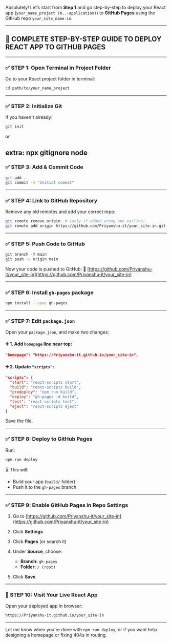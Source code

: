 Absolutely! Let’s start from **Step 1** and go step-by-step to deploy your React app (``your_name_project (m..-application)``) 
to **GitHub Pages** using the GitHub repo `your_site_name-in`.

---

## 🚀 COMPLETE STEP-BY-STEP GUIDE TO DEPLOY REACT APP TO GITHUB PAGES

---

### ✅ STEP 1: Open Terminal in Project Folder

Go to your React project folder in terminal:

```bash
cd path/to/your_name_project
```

---

### ✅ STEP 2: Initialize Git

If you haven't already:

```bash
git init
```

or

extra:
npx gitignore node
---

### ✅ STEP 3: Add & Commit Code

```bash
git add .
git commit -m "Initial commit"
```

---

### ✅ STEP 4: Link to GitHub Repository

Remove any old remotes and add your correct repo:

```bash
git remote remove origin  # (only if added wrong one earlier)
git remote add origin https://github.com/Priyanshu-it/your_site-in.git
```

---

### ✅ STEP 5: Push Code to GitHub

```bash
git branch -M main
git push -u origin main
```

Now your code is pushed to GitHub:
🔗 [https://github.com/Priyanshu-it/your_site-in](https://github.com/Priyanshu-it/your_site-in)

---

### ✅ STEP 6: Install `gh-pages` package

```bash
npm install --save gh-pages
```

---

### ✅ STEP 7: Edit `package.json`

Open your `package.json`, and make two changes:

#### ➕ 1. Add `homepage` line near top:

```json
"homepage": "https://Priyanshu-it.github.io/your_site-in",
```

#### ➕ 2. Update `"scripts"`:

```json
"scripts": {
  "start": "react-scripts start",
  "build": "react-scripts build",
  "predeploy": "npm run build",
  "deploy": "gh-pages -d build",
  "test": "react-scripts test",
  "eject": "react-scripts eject"
}
```

Save the file.

---

### ✅ STEP 8: Deploy to GitHub Pages

Run:

```bash
npm run deploy
```

⏳ This will:

* Build your app (`build/` folder)
* Push it to the `gh-pages` branch

---

### ✅ STEP 9: Enable GitHub Pages in Repo Settings

1. Go to [https://github.com/Priyanshu-it/your_site-in](https://github.com/Priyanshu-it/your_site-in)
2. Click **Settings**
3. Click **Pages** (or search it)
4. Under **Source**, choose:

   * **Branch:** `gh-pages`
   * **Folder:** `/ (root)`
5. Click **Save**

---

### 🎉 STEP 10: Visit Your Live React App

Open your deployed app in browser:

```
https://Priyanshu-it.github.io/your_site-in
```

---

Let me know when you're done with `npm run deploy`, or if you want help designing a homepage or fixing 404s in routing.
